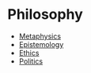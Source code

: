 # Philosophy
- [Metaphysics](https://pranigopu.github.io/seeking-the-essentials/philosophy/metaphysics)
- [Epistemology](https://pranigopu.github.io/seeking-the-essentials/philosophy/epistemology)
- [Ethics](https://pranigopu.github.io/seeking-the-essentials/philosophy/ethics)
- [Politics](https://pranigopu.github.io/seeking-the-essentials/philosophy/politics)